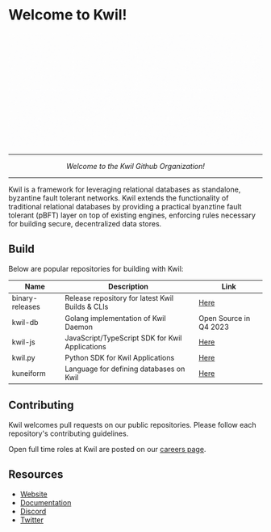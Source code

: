 # Welcome to Kwil!

![Masthead](./images/welcome-kwil.gif)

----
<p align="center">
<i>Welcome to the Kwil Github Organization!</i>
</p>

-----


Kwil is a framework for leveraging relational databases as standalone, byzantine fault tolerant networks. Kwil extends the functionality of traditional relational databases by providing a practical byanztine fault tolerant (pBFT) layer on top of existing engines, enforcing rules necessary for building secure, decentralized data stores.

## Build

Below are popular repositories for building with Kwil:

| Name | Description | Link |
|----------|----------|----------|
| binary-releases | Release repository for latest Kwil Builds & CLIs | [Here](https://github.com/kwilteam/binary-releases) |
| kwil-db | Golang implementation of Kwil Daemon | Open Source in Q4 2023 |
| kwil-js | JavaScript/TypeScript SDK for Kwil Applications | [Here](https://github.com/kwilteam/kwil-js) |
| kwil.py | Python SDK for Kwil Applications | [Here](https://github.com/kwilteam/kwil.py) |
| kuneiform |  Language for defining databases on Kwil | [Here](https://github.com/kwilteam/kuneiform) |

## Contributing

Kwil welcomes pull requests on our public repositories. Please follow each repository's contributing guidelines.

Open full time roles at Kwil are posted on our [careers page](https://www.kwil.com/careers).

## Resources

- [Website](https://www.kwil.com)
- [Documentation](https://docs.kwil.com)
- [Discord](https://discord.com/invite/HzRPZ59Kay)
- [Twitter](https://twitter.com/kwilteam)
